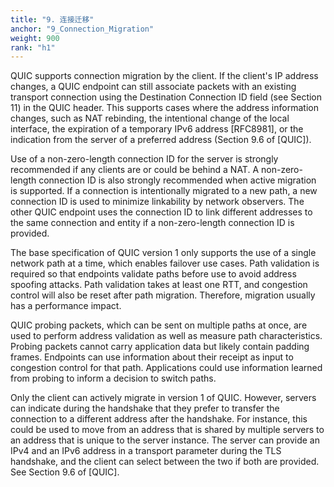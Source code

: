 ```yaml
---
title: "9. 连接迁移"
anchor: "9_Connection_Migration"
weight: 900
rank: "h1"
---
```


QUIC supports connection migration by the client. If the client's IP address changes, a QUIC endpoint can still associate packets with an existing transport connection using the Destination Connection ID field (see Section 11) in the QUIC header. This supports cases where the address information changes, such as NAT rebinding, the intentional change of the local interface, the expiration of a temporary IPv6 address [RFC8981], or the indication from the server of a preferred address (Section 9.6 of [QUIC]).

Use of a non-zero-length connection ID for the server is strongly recommended if any clients are or could be behind a NAT. A non-zero-length connection ID is also strongly recommended when active migration is supported. If a connection is intentionally migrated to a new path, a new connection ID is used to minimize linkability by network observers. The other QUIC endpoint uses the connection ID to link different addresses to the same connection and entity if a non-zero-length connection ID is provided.

The base specification of QUIC version 1 only supports the use of a single network path at a time, which enables failover use cases. Path validation is required so that endpoints validate paths before use to avoid address spoofing attacks. Path validation takes at least one RTT, and congestion control will also be reset after path migration. Therefore, migration usually has a performance impact.

QUIC probing packets, which can be sent on multiple paths at once, are used to perform address validation as well as measure path characteristics. Probing packets cannot carry application data but likely contain padding frames. Endpoints can use information about their receipt as input to congestion control for that path. Applications could use information learned from probing to inform a decision to switch paths.

Only the client can actively migrate in version 1 of QUIC. However, servers can indicate during the handshake that they prefer to transfer the connection to a different address after the handshake. For instance, this could be used to move from an address that is shared by multiple servers to an address that is unique to the server instance. The server can provide an IPv4 and an IPv6 address in a transport parameter during the TLS handshake, and the client can select between the two if both are provided. See Section 9.6 of [QUIC].
